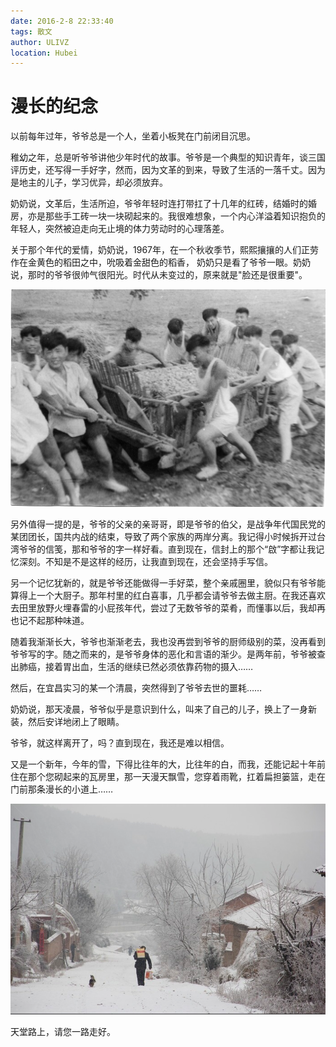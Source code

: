 ```yaml
---
date: 2016-2-8 22:33:40
tags: 散文
author: ULIVZ
location: Hubei
---
```


# 漫长的纪念

以前每年过年，爷爷总是一个人，坐着小板凳在门前闭目沉思。

稚幼之年，总是听爷爷讲他少年时代的故事。爷爷是一个典型的知识青年，谈三国评历史，还写得一手好字，然而，因为文革的到来，导致了生活的一落千丈。因为是地主的儿子，学习优异，却必须放弃。

奶奶说，文革后，生活所迫，爷爷年轻时连打带扛了十几年的红砖，结婚时的婚房，亦是那些手工砖一块一块砌起来的。我很难想象，一个内心洋溢着知识抱负的年轻人，突然被迫走向无止境的体力劳动时的心理落差。

关于那个年代的爱情，奶奶说，1967年，在一个秋收季节，熙熙攘攘的人们正劳作在金黄色的稻田之中，吮吸着金甜色的稻香， 奶奶只是看了爷爷一眼。奶奶说，那时的爷爷很帅气很阳光。时代从未变过的，原来就是"脸还是很重要"。

![](./img/1.png)

另外值得一提的是，爷爷的父亲的亲哥哥，即是爷爷的伯父，是战争年代国民党的某团团长，国共内战的结束，导致了两个家族的两岸分离。我记得小时候拆开过台湾爷爷的信笺，那和爷爷的字一样好看。直到现在，信封上的那个“啟”字都让我记忆深刻。不知是不是这样的经历，让我直到现在，还会坚持手写信。

另一个记忆犹新的，就是爷爷还能做得一手好菜，整个亲戚圈里，貌似只有爷爷能算得上一个大厨子。那年村里的红白喜事，几乎都会请爷爷去做主厨。在我还喜欢去田里放野火埋春雷的小屁孩年代，尝过了无数爷爷的菜肴，而懂事以后，我却再也记不起那种味道。

随着我渐渐长大，爷爷也渐渐老去，我也没再尝到爷爷的厨师级别的菜，没再看到爷爷写的字。随之而来的，是爷爷身体的恶化和言语的渐少。是两年前，爷爷被查出肺癌，接着胃出血，生活的继续已然必须依靠药物的摄入……

然后，在宜昌实习的某一个清晨，突然得到了爷爷去世的噩耗……

奶奶说，那天凌晨，爷爷似乎是意识到什么，叫来了自己的儿子，换上了一身新装，然后安详地闭上了眼睛。

爷爷，就这样离开了，吗？直到现在，我还是难以相信。

又是一个新年，今年的雪，下得比往年的大，比往年的白，而我，还能记起十年前住在那个您砌起来的瓦房里，那一天漫天飘雪，您穿着雨靴，扛着扁担篓篮，走在门前那条漫长的小道上……

![](./img/2.png)

天堂路上，请您一路走好。
